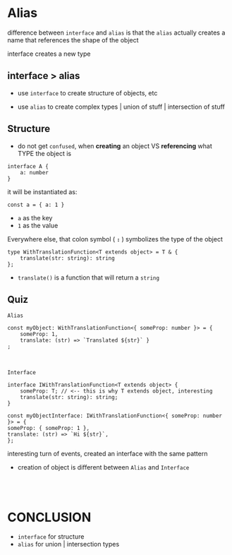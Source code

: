 # Alias

difference between `interface` and `alias` is that the `alias` actually creates a name that references the shape of the object

interface creates a new type

## interface > alias

-   use `interface` to create structure of objects, etc

-   use `alias` to create complex types | union of stuff | intersection of stuff

## Structure

-   do not get `confused`, when **creating** an object VS **referencing** what TYPE the object is

```
interface A {
    a: number
}
```

it will be instantiated as:

`const a = { a: 1 }`

-   `a` as the key
-   `1` as the value

Everywhere else, that colon symbol ( **`:`** ) symbolizes the type of the object

```
type WithTranslationFunction<T extends object> = T & {
    translate(str: string): string
};
```

-   `translate()` is a function that will return a `string`

## Quiz

`Alias`

```
const myObject: WithTranslationFunction<{ someProp: number }> = {
    someProp: 1,
    translate: (str) => `Translated ${str}` }
;
```

<br>

`Interface`

```
interface IWithTranslationFunction<T extends object> {
	someProp: T; // <-- this is why T extends object, interesting
	translate(str: string): string;
}

const myObjectInterface: IWithTranslationFunction<{ someProp: number }> = {
someProp: { someProp: 1 },
translate: (str) => `Hi ${str}`,
};

```

interesting turn of events, created an interface with the same pattern

-   creation of object is different between `Alias` and `Interface`

<br>
<br>

# CONCLUSION

-   `interface` for structure
-   `alias` for union | intersection types
